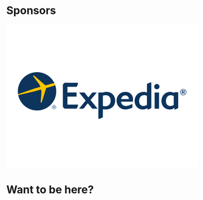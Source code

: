 # Sponsors

<img src="images/Expedia.png" style="border: none;background-color:white;"  /></br>


<div>
<h1>Want to be here?</h1>
</div>
